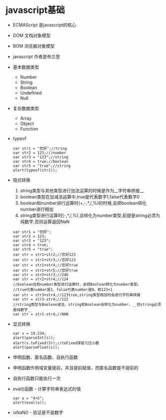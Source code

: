 # javascript基础
- ECMAScript 是javascript的核心
- DOM 文档对象模型
- BOM 浏览器对象模型
- javascript 作者是布兰登
- 基本数据类型
  - Number
  - String
  - Boolean
  - Undefined
  - Null
- 复杂数据类型
  - Array
  - Object
  - Function
- typeof
  ```
  var str1 = "您好";//tring
  var str2 = 123;///number
  var str3 = "123";//string
  var str4 = true;//boolean
  var str5 = "true";//string
  alert(typeof(str1));
  ```
- 隐式转换
  1. string类型与其他类型进行加法运算的时候是作为__字符串拼接__
  2. boolean类型在加减法运算中,true是代表数字1,false代表数字0
  3. boolean和number进行运算时(+,-,\*,/,%)的时候,会把boolean转化number进行相加
  4. string类型进行运算时(-,\*,/,%),会转化为number类型,前提是string必须为纯数字,否则运算返回NaN

  ```
  var str1 = "您好";
  var str2 = 123;
  var str3 = "123";
  var str4 = true;
  var str5 = "true";
  var str = str1+str2;//您好123
  var str = str1+str3;//您好123
  var str = str1+str4;//您好true
  var str = str1+str5;//您好true
  var str = str2+str3;//246
  var str = str2+str4;//124
  //boolean在和number类型进行运算时，会把Boolean转化为number类型。
  //true代表number是1，false代表number是0。即123+1
  var str = str3+str4;//123true,string类型相加时会进行字符串拼接
  var str = str3-str4;//122
  //string类型与Boolean减法，string和Boolean会转化为number，__但string必须是纯数字__
  var str = str1-str4;//NAN
  ```
- 显式转换
  ```
  var s = 19.234;
  alert(parseInt(s));
  alert(s.toFixed(3));//toFixed保留几位小数
  alert(parseFloat(s));
  ```

- 申明函数、匿名函数、自执行函数
- 申明函数作用域变量提前，并且提前赋值，而匿名函数是不提前的
- 自执行函数只能执行一次
- eval()函数 - 计算字符串表达式的值
  ```
  var a = "4+5";
  alert(eval(a));
  ```
- isNaN() - 验证是不是数字
